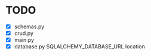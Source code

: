 # TODO

- [x] schemas.py
- [x] crud.py
- [x] main.py
- [x] database.py SQLALCHEMY_DATABASE_URL location